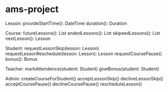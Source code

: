 # ams-project


Lesson: 
  provideStartTime(): DateTime
  duration(): Duration
  
Course:
  futureLessons(): List<Lesson>
  endedLessons(): List<Lesson>
  skipeedLessons(): List<Lesson>
  nextLesson(): Lesson
  
  
Student:
  requestLessonSkip(lesson: Lesson)
  requestLessonReschedule(lesson: Lesson): Lesson
  requestCoursePause()
  bonus(): Bonus
  
Teacher: 
  markAttendence(student: Student)
  giveBonus(student: Student)

Admin: 
  createCourseForStudent()
  acceptLessonSkip()
  declineLessonSkip()
  acceptCoursePause()
  declineCoursePause()
  rescheduleLesson()
